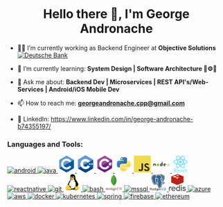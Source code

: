 <h1 align="center">Hello there 👋, I'm George Andronache</h1>


- 👨‍💻 I’m currently working as Backend Engineer at **Objective Solutions**   <a href="https://www.db.com/index?language_id=1&kid=sl.redirect-en.shortcut" target="_blank"> <img src="https://media.licdn.com/dms/image/C4D0BAQHKtmsK91T7AQ/company-logo_200_200/0/1661503638569?e=2147483647&v=beta&t=51YJppviIc8skaemW-nzI0o98W86GcbqXy3eaQ_tj0E" alt="Deutsche Bank" width="40" height="40"/> </a>

- 🌱 I’m currently learning: **System Design | Software Architecture 🔧⚙️🚀**

- 💬 Ask me about: **Backend Dev | Microservices | REST API's/Web-Services | Android/iOS Mobile Dev**

- 📫 How to reach me: **georgeandronache.cpp@gmail.com**

- 🔗 LinkedIn: https://www.linkedin.com/in/george-andronache-b74355197/


<h3 align="left">Languages and Tools:</h3>
<a href="https://developer.android.com/" target="_blank"> <img src="https://upload.wikimedia.org/wikipedia/commons/6/64/Android_logo_2019_%28stacked%29.svg" alt="android" width="40" height="40"/> </a>
<a href="https://www.java.com/en/" target="_blank"> <img src="https://www.vectorlogo.zone/logos/java/java-icon.svg" alt="java" width="40" height="40"/> </a> 
<a href="https://www.cprogramming.com/" target="_blank"> <img src="https://raw.githubusercontent.com/devicons/devicon/master/icons/c/c-original.svg" alt="c" width="40" height="40"/> </a> 
<a href="https://www.w3schools.com/cpp/" target="_blank"> <img src="https://raw.githubusercontent.com/devicons/devicon/master/icons/cplusplus/cplusplus-original.svg" alt="cplusplus" width="40" height="40"/> </a> 
<a href="https://www.w3schools.com/cs/" target="_blank"> <img src="https://raw.githubusercontent.com/devicons/devicon/master/icons/csharp/csharp-original.svg" alt="csharp" width="40" height="40"/> </a> 
<a href="https://www.python.org" target="_blank"> <img src="https://raw.githubusercontent.com/devicons/devicon/master/icons/python/python-original.svg" alt="python" width="40" height="40"/> </a>
<a href="https://developer.mozilla.org/en-US/docs/Web/JavaScript" target="_blank"> <img src="https://raw.githubusercontent.com/devicons/devicon/master/icons/javascript/javascript-original.svg" alt="javascript" width="40" height="40"/> </a> 
<a href="https://nodejs.org" target="_blank"> <img src="https://raw.githubusercontent.com/devicons/devicon/master/icons/nodejs/nodejs-original-wordmark.svg" alt="nodejs" width="40" height="40"/> </a> 
<a href="https://reactjs.org/" target="_blank"> <img src="https://raw.githubusercontent.com/devicons/devicon/master/icons/react/react-original-wordmark.svg" alt="react" width="40" height="40"/> </a>
<a href="https://reactnative.dev/" target="_blank"> <img src="https://reactnative.dev/img/header_logo.svg" alt="reactnative" width="40" height="40"/> </a> 
<a href="https://git-scm.com/" target="_blank"> <img src="https://www.vectorlogo.zone/logos/git-scm/git-scm-icon.svg" alt="git" width="40" height="40"/> </a>
<a href="https://www.linux.org/" target="_blank"> <img src="https://raw.githubusercontent.com/devicons/devicon/master/icons/linux/linux-original.svg" alt="linux" width="40" height="40"/> </a> 
</a> <a href="https://www.gnu.org/software/bash/" target="_blank"> <img src="https://www.vectorlogo.zone/logos/gnu_bash/gnu_bash-icon.svg" alt="bash" width="40" height="40"/> </a> 
<a href="https://www.mongodb.com/" target="_blank"> <img src="https://raw.githubusercontent.com/devicons/devicon/master/icons/mongodb/mongodb-original-wordmark.svg" alt="mongodb" width="40" height="40"/> </a> 
<a href="https://www.microsoft.com/en-us/sql-server" target="_blank"> <img src="https://www.svgrepo.com/show/303229/microsoft-sql-server-logo.svg" alt="mssql" width="40" height="40"/> </a>
<a href="https://www.postgresql.org" target="_blank"> <img src="https://raw.githubusercontent.com/devicons/devicon/master/icons/postgresql/postgresql-original-wordmark.svg" alt="postgresql" width="40" height="40"/> </a>
<a href="https://redis.io" target="_blank"> <img src="https://raw.githubusercontent.com/devicons/devicon/master/icons/redis/redis-original-wordmark.svg" alt="redis" width="40" height="40"/> </a>
<a href="https://azure.microsoft.com/en-us/" target="_blank"> <img src="https://seeklogo.com/images/M/microsoft-azure-logo-2575D39E82-seeklogo.com.png" alt="azure" width="40" height="40"/> </a>
<a href="https://aws.amazon.com/" target="_blank"> <img src="https://seeklogo.com/images/A/amazon-web-services-aws-logo-6C2E3DCD3E-seeklogo.com.png" alt="aws" width="40" height="40"/> </a>
<a href="https://www.docker.com/" target="_blank"> <img src="https://brandslogos.com/wp-content/uploads/thumbs/docker-logo-vector.svg" alt="docker" width="40" height="40"/> </a>
<a href="https://kubernetes.io/" target="_blank"> <img src="https://upload.wikimedia.org/wikipedia/commons/thumb/3/39/Kubernetes_logo_without_workmark.svg/1200px-Kubernetes_logo_without_workmark.svg.png" alt="kubernetes" width="40" height="40"/> </a>
<a href="https://spring.io/" target="_blank"> <img src="https://seeklogo.com/images/S/spring-logo-9A2BC78AAF-seeklogo.com.png" alt="spring" width="40" height="40"/> </a>
<a href="https://firebase.google.com/" target="_blank"> <img src="https://seeklogo.com/images/F/firebase-logo-402F407EE0-seeklogo.com.png" alt="firebase" width="40" height="40"/> </a>
<a href="https://ethereum.org/en/" target="_blank"> <img src="https://upload.wikimedia.org/wikipedia/commons/0/05/Ethereum_logo_2014.svg" alt="ethereum" width="45" height="45"/> </a>
